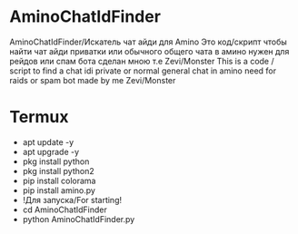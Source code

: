 # AminoChatIdFinder
AminoChatIdFinder/Искатель чат айди для Amino
Это код/скрипт чтобы найти чат айди приватки или обычного общего чата в амино
нужен для рейдов или спам бота сделан мною т.е Zevi/Monster
This is a code / script to find a chat idi private or normal general chat in amino
need for raids or spam bot made by me  Zevi/Monster

# Termux
- apt update -y
- apt upgrade -y
- pkg install python
- pkg install python2
- pip install colorama
- pip install amino.py
- !Для запуска/For starting!
- cd AminoChatIdFinder
- python AminoChatIdFinder.py

